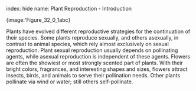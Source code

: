 index: hide
name: Plant Reproduction - Introduction


{image:'Figure_32_0_1abc}
        

Plants have evolved different reproductive strategies for the continuation of their species. Some plants reproduce sexually, and others asexually, in contrast to animal species, which rely almost exclusively on sexual reproduction. Plant sexual reproduction usually depends on pollinating agents, while asexual reproduction is independent of these agents. Flowers are often the showiest or most strongly scented part of plants. With their bright colors, fragrances, and interesting shapes and sizes, flowers attract insects, birds, and animals to serve their pollination needs. Other plants pollinate via wind or water; still others self-pollinate.
